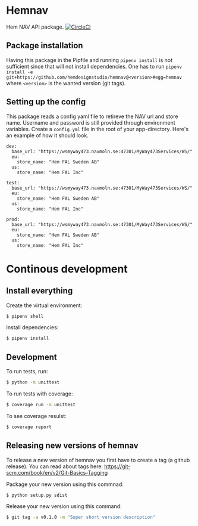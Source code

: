 # Hemnav

Hem NAV API package. [![CircleCI](https://circleci.com/gh/hemdesignstudio/hemnav.svg?style=svg)](https://circleci.com/gh/hemdesignstudio/hemnav)

## Package installation
Having this package in the Pipfile and running `pipenv install` is not sufficient since that will not install dependencies. One has to run `pipenv install -e git+https://github.com/hemdesignstudio/hemnav@<version>#egg=hemnav` where `<version>` is the wanted version (git tags).

## Setting up the config
This package reads a config yaml file to retireve the NAV url and store name. Username and password is still provided through environment variables.
Create a `config.yml` file in the root of your app-directory. Here's an example of how it should look.

```
dev:
  base_url: "https://wsmyway473.navmoln.se:47301/MyWay473Services/WS/"
  eu:
    store_name: "Hem FAL Sweden AB"
  us:
    store_name: "Hem FAL Inc"

test:
  base_url: "https://wsmyway473.navmoln.se:47301/MyWay473Services/WS/"
  eu:
    store_name: "Hem FAL Sweden AB"
  us:
    store_name: "Hem FAL Inc"

prod:
  base_url: "https://wsmyway473.navmoln.se:47301/MyWay473Services/WS/"
  eu:
    store_name: "Hem FAL Sweden AB"
  us:
    store_name: "Hem FAL Inc"
```

# Continous development

## Install everything
Create the virtual environment:
```sh
$ pipenv shell
```

Install dependencies:
```sh
$ pipenv install
```

## Development
To run tests, run:
```sh
$ python -m unittest
```

To run tests with coverage:
```sh
$ coverage run -m unittest
```

To see coverage resulst:
```sh
$ coverage report
```

## Releasing new versions of hemnav
To release a new version of hemnav you first have to create a tag (a github release).
You can read about tags here: https://git-scm.com/book/en/v2/Git-Basics-Tagging

Package your new version using this commnad:
```sh
$ python setup.py sdist
```
Release your new version using this command:
```sh
$ git tag -a v0.1.0 -m "Super short version description"
```
